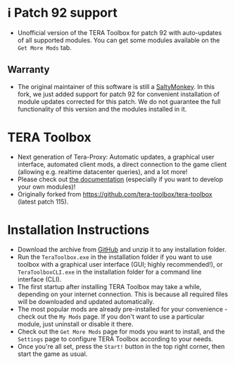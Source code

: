 # :information_source: Patch 92 support

* Unofficial version of the TERA Toolbox for patch 92 with auto-updates of all supported modules. You can get some modules available on the `Get More Mods` tab.

## Warranty

* The original maintainer of this software is still a [SaltyMonkey](https://github.com/SaltyMonkey). In this fork, we just added support for patch 92 for convenient installation of module updates corrected for this patch. We do not guarantee the full functionality of this version and the modules installed in it.

# TERA Toolbox
* Next generation of Tera-Proxy: Automatic updates, a graphical user interface, automated client mods, a direct connection to the game client (allowing e.g. realtime datacenter queries), and a lot more!
* Please check out [the documentation](doc/main.md) (especially if you want to develop your own modules)!
* Originally forked from https://github.com/tera-toolbox/tera-toolbox (latest patch 115).

# Installation Instructions
* Download the archive from [GitHub](https://github.com/tera-private-toolbox/tera-toolbox/archive/refs/heads/master.zip) and unzip it to any installation folder.
* Run the `TeraToolbox.exe` in the installation folder if you want to use toolbox with a graphical user interface (GUI; highly recommended!), or `TeraToolboxCLI.exe` in the installation folder for a command line interface (CLI).
* The first startup after installing TERA Toolbox may take a while, depending on your internet connection. This is because all required files will be downloaded and updated automatically.
* The most popular mods are already pre-installed for your convenience - check out the `My Mods` page. If you don't want to use a particular module, just uninstall or disable it there.
* Check out the `Get More Mods` page for mods you want to install, and the `Settings` page to configure TERA Toolbox according to your needs.
* Once you're all set, press the `Start!` button in the top right corner, then start the game as usual.

